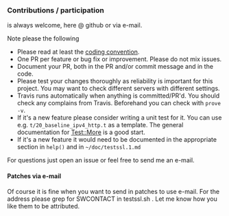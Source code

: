 
### Contributions / participation

is always welcome, here @ github or via e-mail.

Note please the following

* Please read at least the [coding convention](https://github.com/drwetter/testssl.sh/Coding_Convention.md).
* One PR per feature or bug fix or improvement. Please do not mix issues.
* Document your PR, both in the PR and/or commit message and in the code.
* Please test your changes thoroughly as reliability is important for this project. You may want to check different servers with different settings.
* Travis runs automatically when anything is committed/PR'd. You should check any complains from Travis. Beforehand you can check with `prove -v`.
* If it's a new feature please consider writing a unit test for it.  You can use e.g. `t/20_baseline_ipv4_http.t` as a template. The general documentation for [Test::More](https://perldoc.perl.org/Test/More.html) is a good start.
* If it's a new feature it would need to be documented in the appropriate section in `help()` and in `~/doc/testssl.1.md`

For questions just open an issue or feel free to send me an e-mail.

#### Patches via e-mail

Of course it is fine when you want to send in patches to use e-mail. For the address please grep for SWCONTACT in testssl.sh .
Let me know how you like them to be attributed.
